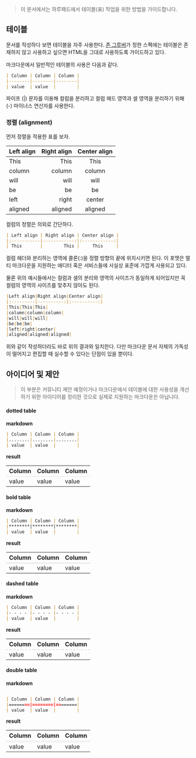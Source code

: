 > 이 문서에서는 하루패드에서 테이블(표) 작업을 위한 방법을 가이드합니다.

## 테이블

문서를 작성하다 보면 테이블을 자주 사용한다.  [존 그루버](http://daringfireball.net/projects/markdown/syntax)가 정한 스펙에는 테이블은 존재하지 않고 사용하고 싶으면 HTML을 그대로 사용하도록 가이드하고 있다.

마크다운에서 일반적인 테이블의 사용은 다음과 같다.

```markdown
| Column | Column | Column |
|--------|--------|--------|
| value  | value  |        |
```

파이프 (|) 문자를 이용해 컬럼을 분리하고 컬럼 헤드 영역과 셀 영역을 분리하기 위해 (-) 마이너스 연산자를 사용한다. 

### 정렬 (alignment)

먼저 정렬을 적용한 표를 보자.

| Left align | Right align | Center align |
|:-----------|------------:|:------------:|
| This       |        This |     This     |
| column     |      column |    column    |
| will       |        will |     will     |
| be         |          be |      be      |
| left       |       right |    center    |
| aligned    |     aligned |   aligned    |

컬럼의 정렬은 의외로 간단하다.

```markdown
| Left align | Right align | Center align |
|:-----------|------------:|:------------:|
| This       |        This |     This     |
```

컬럼 헤더와 분리하는 영역에 콜론(:)을 정렬 방향의 끝에 위치시키면 된다. 이 포맷은 멀티 마크다운을 지원하는 에디터 혹은 서비스들에 사실상 표준에 가깝게 사용되고 있다.

물론 위의 예시들에서는 컬럼과 셀의 분리와 영역의 사이즈가 동일하게 되어있지만 꼭 컬럼의 영역의 사이즈를 맞추지 않아도 된다.

```markdown
|Left align|Right align|Center align|
|:---------|----------:|:----------:|
|This|This|This|
|column|column|column|
|will|will|will|
|be|be|be|
|left|right|center|
|aligned|aligned|aligned|
```

위와 같이 작성하더라도 바로 위의 결과와 일치한다. 다만 마크다운 문서 자체의 가독성이 떨어지고 편집할 때 실수할 수 있다는 단점이 있을 뿐이다.

## 아이디어 및 제안
> 이 부분은 커뮤니티 제안 예정이거나 마크다운에서 테이블에 대한 사용성을 개선하기 위한 아이디어를 정리한 것으로 실제로 지원하는 마크다운은 아닙니다.

#### dotted table

**markdown**

```markdown
| Column | Column | Column |
|........|........|........|
| value  | value  |        |
```

**result**

<table>
<thead style="
    border-bottom: 2px dotted #dfdfdf;
">
<tr>
<th>Column</th>
<th>Column</th>
<th>Column</th>
</tr>
</thead>
<tbody>
<tr>
<td>value</td>
<td>value</td>
<td>value</td>
</tr>
</tbody>
</table>

#### bold table

**markdown**


```markdown
| Column | Column | Column |
|********|********|********|
| value  | value  |        |
```

**result**

<table>
<thead style="
    border-bottom: 2px solid #dfdfdf;
">
<tr>
<th>Column</th>
<th>Column</th>
<th>Column</th>
</tr>
</thead>
<tbody>
<tr>
<td>value</td>
<td>value</td>
<td>value</td>
</tr>
</tbody>
</table>

#### dashed table

**markdown**

```markdown
| Column | Column | Column |
|- - - - |- - - - |- - - - |
| value  | value  |        |
```

**result**

<table>
<thead style="
    border-bottom: 2px dashed #dfdfdf;
">
<tr>
<th>Column</th>
<th>Column</th>
<th>Column</th>
</tr>
</thead>
<tbody>
<tr>
<td>value</td>
<td>value</td>
<td>value</td>
</tr>
</tbody>
</table>

#### double table

**markdown**

```markdown

| Column | Column | Column |
|========|========|========|
| value  | value  |        |
```

**result**

<table>
<thead style="
    border-bottom: 4px double #dfdfdf;
">
<tr>
<th>Column</th>
<th>Column</th>
<th>Column</th>
</tr>
</thead>
<tbody>
<tr>
<td>value</td>
<td>value</td>
<td>value</td>
</tr>
</tbody>
</table>